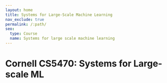 ```yaml
---
layout: home
title: Systems for Large-Scale Machine Learning
nav_exclude: true
permalink: /:path/
seo:
  type: Course
  name: Systems for large scale machine learning
---
```


# Cornell CS5470: Systems for Large-scale ML

